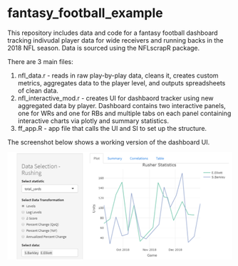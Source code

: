 # fantasy_football_example


This repository includes data and code for a fantasy football dashboard tracking indivudal player data for wide receivers and running backs in the 2018 NFL season. Data is sourced using the NFLscrapR package.

There are 3 main files:
1) nfl_data.r - reads in raw play-by-play data, cleans it, creates custom metrics, aggregates data to the player level, and outputs spreadsheets of clean data.
2) nfl_interactive_mod.r - creates UI for dashbaord tracker using new aggregated data by player. Dashboard contains two interactive panels, one for WRs and one for RBs and multiple tabs on each panel containing interactive charts via plotly and summary statistics.
3) ff_app.R - app file that calls the UI and SI to set up the structure. 

The screenshot below shows a working version of the dashboard UI. 

![alt text](https://github.com/kelloggdataanalytics/fantasy_football_example/blob/master/dashboard_screenshot.PNG)
